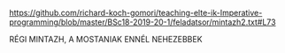https://github.com/richard-koch-gomori/teaching-elte-ik-Imperative-programming/blob/master/BSc18-2019-20-1/feladatsor/mintazh2.txt#L73

RÉGI MINTAZH, A MOSTANIAK ENNÉL NEHEZEBBEK


